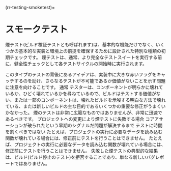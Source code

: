 (rr-testing-smoketest)=
# スモークテスト

煙テスト(ビルド検証テストとも呼ばれます)は、基本的な機能だけでなく、いくつかの基本的な実装と環境上の前提を確保するために設計された特別な種類の初期チェックです。 煙テストは、通常、より完全なテストスイートを実行する前に、健全性チェックとして各テストサイクルの開始時に実行されます。

このタイプのテストの背後にあるアイデアは、実装中に大きな赤いフラグをキャッチするのを助け、さらなるテストが不可能であるか価値がないことを示す問題に注意を向けることです。 通常 テスターは、コンポーネントが明らかに壊れているか、ひどく壊れているかを尋ねているので、ビルドはテストする価値がない、または一部のコンポーネントは、壊れたビルドを示唆する明白な方法で壊れている、または新しいビルドの主な目的であるいくつかの重要な修正がうまくいかなかった。 煙のテストは非常に広範なものではありませんが、非常に迅速であるべきです。 プロジェクトへの変更により煙テストに失敗する場合 コアアサーションが破られたという早期のシグナルだ問題が解決するまで テストに時間を割くべきではない たとえば、プロジェクトの実行に必要なデータを読み込む関数が壊れている場合には、修正前にテストを行うことはできません。 たとえば、プロジェクトの実行に必要なデータを読み込む関数が壊れている場合には、修正前にテストを行うことはできません。 失敗した煙テストの典型的な結果は、ビルド(ビルド停止のテスト)を拒否することであり、単なる新しいバグレポートではありません。
